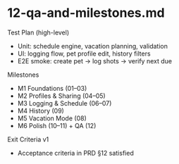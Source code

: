 # 12-qa-and-milestones.md

Test Plan (high-level)
- Unit: schedule engine, vacation planning, validation
- UI: logging flow, pet profile edit, history filters
- E2E smoke: create pet → log shots → verify next due

Milestones
- M1 Foundations (01–03)
- M2 Profiles & Sharing (04–05)
- M3 Logging & Schedule (06–07)
- M4 History (09)
- M5 Vacation Mode (08)
- M6 Polish (10–11) + QA (12)

Exit Criteria v1
- Acceptance criteria in PRD §12 satisfied
